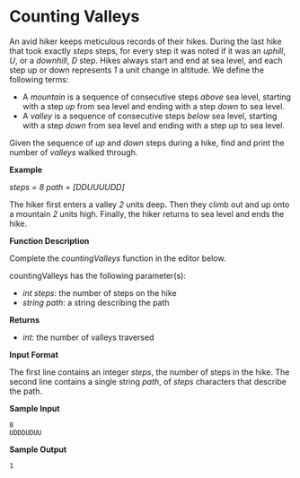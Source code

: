 # Counting Valleys

An avid hiker keeps meticulous records of their hikes. During the last hike that took exactly  *steps* steps, for every step it was noted if it was an *uphill*, *U*, or a *downhill*, *D* step. Hikes always start and end at sea level, and each step up or down represents *1* a  unit change in altitude. We define the following terms:

* A *mountain* is a sequence of consecutive steps *above* sea level, starting with a step *up* from sea level and ending with a step *down* to sea level.
* A *valley* is a sequence of consecutive steps *below* sea level, starting with a step *down* from sea level and ending with a step *up* to sea level.

Given the sequence of *up* and *down* steps during a hike, find and print the number of *valleys* walked through.

**Example**

*steps = 8 path = [DDUUUUDD]*

The hiker first enters a valley *2* units deep. Then they climb out and up onto a mountain  *2* units high. Finally, the hiker returns to sea level and ends the hike.

**Function Description**

Complete the *countingValleys* function in the editor below.

countingValleys has the following parameter(s):

* *int steps*: the number of steps on the hike
* *string path*: a string describing the path

**Returns**

* *int:* the number of valleys traversed

**Input Format**

The first line contains an integer *steps*, the number of steps in the hike.
The second line contains a single string *path*, of *steps* characters that describe the path.

**Sample Input**

```
8
UDDDUDUU
```

**Sample Output**

```
1
```


